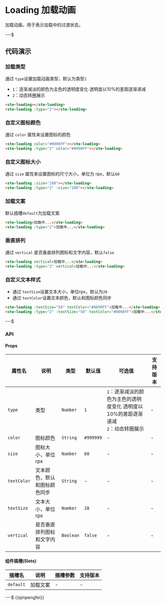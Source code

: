 # Loading 加载动画

加载动画，用于表示加载中的过渡状态。

---$

## 代码演示

### 加载类型
通过 `type`设置加载动画类型，默认为类型`1`
- `1`：逐渐减淡的颜色为主色的透明度变化 透明度以10%的差距逐渐递减
- `2`：动态转圈展示

```html
<ste-loading></ste-loading>
<ste-loading :type="2"></ste-loading>
```

### 自定义图标颜色
通过 `color` 属性来设置图标的颜色

```html
<ste-loading color="#0090FF"></ste-loading>
<ste-loading :type="2" color="#0090FF"></ste-loading>
```

### 自定义图标大小
通过 `size` 属性来设置图标的尺寸大小，单位为 rpx，默认`60`

```html
<ste-loading :size="100"></ste-loading>
<ste-loading :type="2" :size="100"></ste-loading>
```

### 加载文案
默认插槽`default`为加载文案
```html
<ste-loading>加载中...</ste-loading>
<ste-loading :type="2">加载中...</ste-loading>
```

### 垂直排列
通过 `vertical` 是否垂直排列图标和文字内容，默认`false`

```html
<ste-loading vertical>加载中...</ste-loading>
<ste-loading :type="2" vertical>加载中...</ste-loading>
```

### 自定义文本样式
- 通过 `textSize`设置文本大小，单位rpx，默认为`28`
- 通过 `textColor`设置文本颜色，默认和图标颜色同步

```html
<ste-loading :textSize="50" textColor="#0090FF">加载中...</ste-loading>
<ste-loading :type="2" :textSize="50" textColor="#0090FF">加载中...</ste-loading>
```

---$
### API

#### Props

| 属性名		| 说明						| 类型		| 默认值		| 可选值																			| 支持版本	|
| -----			| -----						| -----		| -----		| -----																			| -----		|
| `type`		| 类型						| `Number`	| `1`		| `1`：逐渐减淡的颜色为主色的透明度变化 透明度以10%的差距逐渐递减 <br>`2`：动态转圈展示	| -			|
| `color`		| 图标颜色					| `String`	| `#999999`	| -																				| -			|
| `size`		| 图标大小，单位rpx			| `Number`	| `60`		| -																				| -			|
| `textColor`	| 文本颜色，默认和图标颜色同步	| `String`	| -			| -																				| -			|
| `textSize`	| 文本大小，单位rpx			| `Number`	| `28`		| -																				| -			|
| `vertical`	| 是否垂直排列图标和文字内容	| `Boolean`	| `false`	| -																				| -			|

#### 组件插槽(Slots)

|插槽名		|说明		|插槽参数	|支持版本	|
|---		|---		|---		|---		|
| `default`	| 	加载文案	| -			| -			|


---$
{{qinpengfei}}